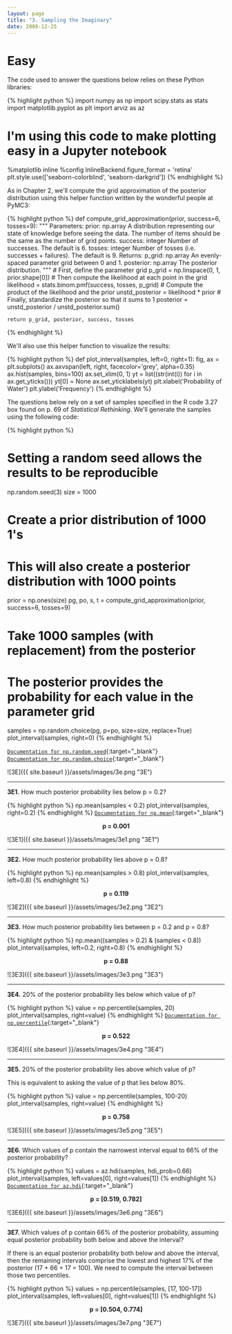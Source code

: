```yaml
---
layout: page
title: "3. Sampling the Imaginary"
date: 2000-12-25
---
```


# Easy

The code used to answer the questions below relies on these Python libraries:

{% highlight python %}
import numpy as np
import scipy.stats as stats
import matplotlib.pyplot as plt
import arviz as az

# I'm using this code to make plotting easy in a Jupyter notebook
%matplotlib inline
%config InlineBackend.figure_format = 'retina'
plt.style.use(['seaborn-colorblind', 'seaborn-darkgrid'])
{% endhighlight %}

As in Chapter 2, we'll compute the grid approximation of the posterior distribution using this helper function written by the wonderful people at PyMC3:

{% highlight python %}
def compute_grid_approximation(prior, success=6, tosses=9):
	"""
	Parameters:
		prior: np.array
			A distribution representing our state of knowledge
			before seeing the data. The number of items
			should be the same as the number of grid points.
		success: integer
			Number of successes.
			The default is 6.
		tosses: integer
			Number of tosses (i.e. successes + failures).
			The default is 9.
	Returns: 
		p_grid: np.array
			An evenly-spaced parameter grid between 0 and 1.
		posterior: np.array
			The posterior distribution.
	"""
	# First, define the parameter grid
	p_grid = np.linspace(0, 1, prior.shape[0])
	# Then compute the likelihood at each point in the grid
	likelihood = stats.binom.pmf(success, tosses, p_grid)
	# Compute the product of the likelihood and the prior
	unstd_posterior = likelihood * prior
	# Finally, standardize the posterior so that it sums to 1
	posterior = unstd_posterior / unstd_posterior.sum()

	return p_grid, posterior, success, tosses
{% endhighlight %}

We'll also use this helper function to visualize the results:

{% highlight python %}
def plot_interval(samples, left=0, right=1):
    fig, ax = plt.subplots()
    ax.axvspan(left, right, facecolor='grey', alpha=0.35)
    ax.hist(samples, bins=100)
    ax.set_xlim(0, 1)
    yt = list((str(int(i)) for i in ax.get_yticks()))
    yt[0] = None
    ax.set_yticklabels(yt)
    plt.xlabel('Probability of Water')
    plt.ylabel('Frequency')
{% endhighlight %}

The questions below rely on a set of samples specified in the R code 3.27 box found on p. 69 of _Statistical Rethinking_. We'll generate the samples using the following code:

{% highlight python %}
# Setting a random seed allows the results to be reproducible
np.random.seed(3)
size = 1000
# Create a prior distribution of 1000 1's
# This will also create a posterior distribution with 1000 points
prior = np.ones(size)
pg, po, s, t = compute_grid_approximation(prior, success=6, tosses=9)
# Take 1000 samples (with replacement) from the posterior
# The posterior provides the probability for each value in the parameter grid
samples = np.random.choice(pg, p=po, size=size, replace=True)
plot_interval(samples, right=0)
{% endhighlight %}

[`Documentation for np.random.seed`](https://numpy.org/doc/stable/reference/random/generated/numpy.random.seed.html){:target="_blank"}
<br>
[`Documentation for np.random.choice`](https://numpy.org/doc/stable/reference/random/generated/numpy.random.choice.html){:target="_blank"}

![3E]({{ site.baseurl }}/assets/images/3e.png "3E")

<hr>

**3E1.** How much posterior probability lies below p = 0.2?

{% highlight python %}
np.mean(samples < 0.2)
plot_interval(samples, right=0.2)
{% endhighlight %}
[`Documentation for np.mean`](https://numpy.org/doc/stable/reference/generated/numpy.mean.html){:target="_blank"}

**<center>p = 0.001</center>**

![3E1]({{ site.baseurl }}/assets/images/3e1.png "3E1")

<hr>

**3E2.** How much posterior probability lies above p = 0.8?

{% highlight python %}
np.mean(samples > 0.8)
plot_interval(samples, left=0.8)
{% endhighlight %}

**<center>p = 0.119</center>**

![3E2]({{ site.baseurl }}/assets/images/3e2.png "3E2")

<hr>

**3E3.** How much posterior probability lies between p = 0.2 and p = 0.8?

{% highlight python %}
np.mean((samples > 0.2) & (samples < 0.8))
plot_interval(samples, left=0.2, right=0.8)
{% endhighlight %}

**<center>p = 0.88</center>**

![3E3]({{ site.baseurl }}/assets/images/3e3.png "3E3")

<hr>

**3E4.** 20% of the posterior probability lies below which value of p?

{% highlight python %}
value = np.percentile(samples, 20)
plot_interval(samples, right=value)
{% endhighlight %}
[`Documentation for np.percentile`](https://numpy.org/doc/stable/reference/generated/numpy.percentile.html){:target="_blank"}

**<center>p = 0.522</center>**

![3E4]({{ site.baseurl }}/assets/images/3e4.png "3E4")

<hr>

**3E5.** 20% of the posterior probability lies above which value of p?

This is equivalent to asking the value of p that lies below 80%.

{% highlight python %}
value = np.percentile(samples, 100-20)
plot_interval(samples, right=value)
{% endhighlight %}

**<center>p = 0.758</center>**

![3E5]({{ site.baseurl }}/assets/images/3e5.png "3E5")

<hr>

**3E6.** Which values of p contain the narrowest interval equal to 66% of the posterior probability?

{% highlight python %}
values = az.hdi(samples, hdi_prob=0.66)
plot_interval(samples, left=values[0], right=values[1])
{% endhighlight %}
[`Documentation for az.hdi`](https://arviz-devs.github.io/arviz/generated/arviz.hdi.html){:target="_blank"}

**<center>p = [0.519, 0.782]</center>**

![3E6]({{ site.baseurl }}/assets/images/3e6.png "3E6")

<hr>

**3E7.** Which values of p contain 66% of the posterior probability, assuming equal posterior probability both below and above the interval?

If there is an equal posterior probability both below and above the interval, then the remaining intervals comprise the lowest and highest 17% of the posterior (17 + 66 + 17 = 100). We need to compute the interval between those two percentiles.

{% highlight python %}
values = np.percentile(samples, [17, 100-17])
plot_interval(samples, left=values[0], right=values[1])
{% endhighlight %}

**<center>p = [0.504, 0.774]</center>**

![3E7]({{ site.baseurl }}/assets/images/3e7.png "3E7")